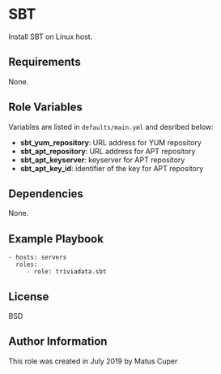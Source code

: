 SBT
=========

Install SBT on Linux host.

Requirements
------------
None.

Role Variables
--------------

Variables are listed in `defaults/main.yml` and desribed below:

* **sbt_yum_repository**: URL address for YUM repository
* **sbt_apt_repository**: URL address for APT repository
* **sbt_apt_keyserver**: keyserver for APT repository
* **sbt_apt_key_id**: identifier of the key for APT repository

Dependencies
------------
None.

Example Playbook
----------------

    - hosts: servers
      roles:
         - role: triviadata.sbt

License
-------

BSD

Author Information
------------------
This role was created in July 2019 by Matus Cuper
